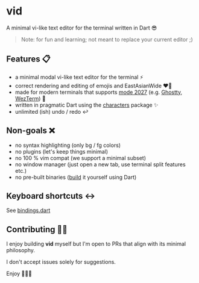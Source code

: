 # vid

A minimal vi-like text editor for the terminal written in Dart 😎
 
> Note: for fun and learning; not meant to replace your current editor ;)

## Features 📋

- a minimal modal vi-like text editor for the terminal ⚡️
- correct rendering and editing of emojis and EastAsianWide ❤️‍🔥
- made for modern terminals that supports [mode 2027](https://github.com/contour-terminal/terminal-unicode-core) (e.g. [Ghostty](https://github.com/mitchellh/ghostty/), [WezTerm](https://github.com/wez/wezterm)) 🧠
- written in pragmatic Dart using the [characters](https://pub.dev/packages/characters) package ✨
- unlimited (ish) undo / redo ↩️

## Non-goals ❌

- no syntax highlighting (only bg / fg colors)
- no plugins (let's keep things minimal)
- no 100 % vim compat (we support a minimal subset)
- no window manager (just open a new tab, use terminal split features etc.)
- no pre-built binaries ([build](build.sh) it yourself using Dart)

## Keyboard shortcuts ↔️

See [bindings.dart](lib/bindings.dart)

## Contributing 🙋‍♂️

I enjoy building **vid** myself but I'm open to PRs that align with its minimal philosophy.

I don't accept issues solely for suggestions.

Enjoy 🧑‍💻✨
